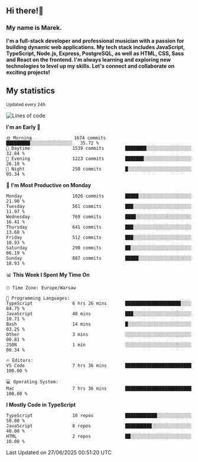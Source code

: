 ## Hi there!👋 ##
### My name is Marek. ###

**I'm a full-stack developer and professional musician with a passion for building dynamic web applications. My tech stack includes JavaScript, TypeScript, Node.js, Express, PostgreSQL, as well as HTML, CSS, Sass and React on the frontend. I'm always learning and exploring new technologies to level up my skills. Let's connect and collaborate on exciting projects!**

## My statistics ##
<sub>Updated every 24h</sub>
<!--START_SECTION:waka-->
![Lines of code](https://img.shields.io/badge/From%20Hello%20World%20I%27ve%20Written-472.4%20thousand%20lines%20of%20code-blue)

**I'm an Early 🐤** 

```text
🌞 Morning                1674 commits        █████████░░░░░░░░░░░░░░░░   35.72 % 
🌆 Daytime                1539 commits        ████████░░░░░░░░░░░░░░░░░   32.84 % 
🌃 Evening                1223 commits        ███████░░░░░░░░░░░░░░░░░░   26.10 % 
🌙 Night                  250 commits         █░░░░░░░░░░░░░░░░░░░░░░░░   05.34 % 
```
📅 **I'm Most Productive on Monday** 

```text
Monday                   1026 commits        █████░░░░░░░░░░░░░░░░░░░░   21.90 % 
Tuesday                  561 commits         ███░░░░░░░░░░░░░░░░░░░░░░   11.97 % 
Wednesday                769 commits         ████░░░░░░░░░░░░░░░░░░░░░   16.41 % 
Thursday                 641 commits         ███░░░░░░░░░░░░░░░░░░░░░░   13.68 % 
Friday                   512 commits         ███░░░░░░░░░░░░░░░░░░░░░░   10.93 % 
Saturday                 290 commits         ██░░░░░░░░░░░░░░░░░░░░░░░   06.19 % 
Sunday                   887 commits         █████░░░░░░░░░░░░░░░░░░░░   18.93 % 
```


📊 **This Week I Spent My Time On** 

```text
🕑︎ Time Zone: Europe/Warsaw

💬 Programming Languages: 
TypeScript               6 hrs 26 mins       █████████████████████░░░░   84.75 % 
JavaScript               48 mins             ███░░░░░░░░░░░░░░░░░░░░░░   10.71 % 
Bash                     14 mins             █░░░░░░░░░░░░░░░░░░░░░░░░   03.25 % 
Other                    3 mins              ░░░░░░░░░░░░░░░░░░░░░░░░░   00.81 % 
JSON                     1 min               ░░░░░░░░░░░░░░░░░░░░░░░░░   00.34 % 

🔥 Editors: 
VS Code                  7 hrs 36 mins       █████████████████████████   100.00 % 

💻 Operating System: 
Mac                      7 hrs 36 mins       █████████████████████████   100.00 % 
```

**I Mostly Code in TypeScript** 

```text
TypeScript               10 repos            ████████████░░░░░░░░░░░░░   50.00 % 
JavaScript               8 repos             ██████████░░░░░░░░░░░░░░░   40.00 % 
HTML                     2 repos             ██░░░░░░░░░░░░░░░░░░░░░░░   10.00 % 
```




 Last Updated on 27/06/2025 00:51:20 UTC
<!--END_SECTION:waka-->

<!--
**MarekSax/MarekSax** is a ✨ _special_ ✨ repository because its `README.md` (this file) appears on your GitHub profile.

Here are some ideas to get you started:

- 🔭 I’m currently working on ...
- 🌱 I’m currently learning ...
- 👯 I’m looking to collaborate on ...
- 🤔 I’m looking for help with ...
- 💬 Ask me about ...
- 📫 How to reach me: ...
- 😄 Pronouns: ...
- ⚡ Fun fact: ...
-->
